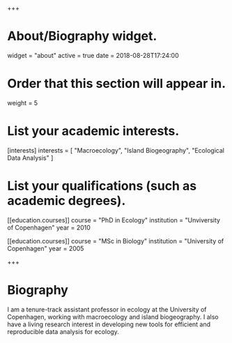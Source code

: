 +++
# About/Biography widget.
widget = "about"
active = true
date = 2018-08-28T17:24:00

# Order that this section will appear in.
weight = 5

# List your academic interests.
[interests]
  interests = [
    "Macroecology",
    "Island Biogeography",
    "Ecological Data Analysis"
  ]

# List your qualifications (such as academic degrees).

[[education.courses]]
  course = "PhD in Ecology"
  institution = "Unviversity of Copenhagen"
  year = 2010

[[education.courses]]
  course = "MSc in Biology"
  institution = "University of Copenhagen"
  year = 2005


+++

# Biography

I am a tenure-track assistant professor in ecology at the University of Copenhagen,
working with macroecology and island biogeography. I also have a living research
interest in developing new tools for efficient and reproducible data analysis for
ecology.
